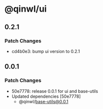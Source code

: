 # @qinwl/ui

## 0.2.1

### Patch Changes

- cd4b0e3: bump ui version to 0.2.1

## 0.0.1

### Patch Changes

- 50e7778: release 0.0.1 for ui and base-utils
- Updated dependencies [50e7778]
  - @qinwl/base-utils@0.0.1
